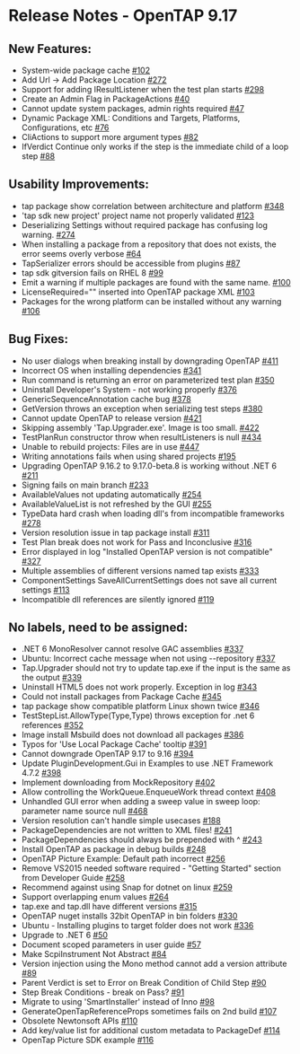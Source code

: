 Release Notes  - OpenTAP 9.17
=============

New Features:
-------

- System-wide package cache [#102](https://github.com/opentap/opentap/issues/102)
- Add Url -> Add Package Location [#272](https://github.com/opentap/opentap/issues/272)
- Support for adding IResultListener when the test plan starts [#298](https://github.com/opentap/opentap/issues/298)
- Create an Admin Flag in PackageActions [#40](https://github.com/opentap/opentap/issues/40)
- Cannot update system packages, admin rights required [#47](https://github.com/opentap/opentap/issues/47)
- Dynamic Package XML: Conditions and Targets, Platforms, Configurations, etc [#76](https://github.com/opentap/opentap/issues/76)
- CliActions to support more argument types [#82](https://github.com/opentap/opentap/issues/82)
- IfVerdict Continue only works if the step is the immediate child of a loop step [#88](https://github.com/opentap/opentap/issues/88)


Usability Improvements: 
-------

- tap package show correlation between architecture and platform [#348](https://github.com/opentap/opentap/issues/348)
- 'tap sdk new project' project name not properly validated [#123](https://github.com/opentap/opentap/issues/123)
- Deserializing Settings without required package has confusing log warning. [#274](https://github.com/opentap/opentap/issues/274)
- When installing a package from a repository that does not exists, the error seems overly verbose [#64](https://github.com/opentap/opentap/issues/64)
- TapSerializer errors should be accessible from plugins [#87](https://github.com/opentap/opentap/issues/87)
- tap sdk gitversion fails on RHEL 8 [#99](https://github.com/opentap/opentap/issues/99)
- Emit a warning if multiple packages are found with the same name. [#100](https://github.com/opentap/opentap/issues/100)
- LicenseRequired="" inserted into OpenTAP package XML [#103](https://github.com/opentap/opentap/issues/103)
- Packages for the wrong platform can be installed without any warning [#106](https://github.com/opentap/opentap/issues/106) 


Bug Fixes: 
-------

- No user dialogs when breaking install by downgrading OpenTAP [#411](https://github.com/opentap/opentap/issues/411)
- Incorrect OS when installing dependencies [#341](https://github.com/opentap/opentap/issues/341)
- Run command is returning an error on parameterized test plan [#350](https://github.com/opentap/opentap/issues/350)
- Uninstall Developer's System - not working properly [#376](https://github.com/opentap/opentap/issues/376)
- GenericSequenceAnnotation cache bug [#378](https://github.com/opentap/opentap/issues/378)
- GetVersion throws an exception when serializing test steps [#380](https://github.com/opentap/opentap/issues/380)
- Cannot update OpenTAP to release version [#421](https://github.com/opentap/opentap/issues/421)
- Skipping assembly 'Tap.Upgrader.exe'. Image is too small. [#422](https://github.com/opentap/opentap/issues/422)
- TestPlanRun constructor throw when resultListeners is null [#434](https://github.com/opentap/opentap/issues/434)
- Unable to rebuild projects: Files are in use [#447](https://github.com/opentap/opentap/issues/447)
- Writing annotations fails when using shared projects [#195](https://github.com/opentap/opentap/issues/195)
- Upgrading OpenTAP 9.16.2 to 9.17.0-beta.8 is working without .NET 6 [#211](https://github.com/opentap/opentap/issues/211)
- Signing fails on main branch [#233](https://github.com/opentap/opentap/issues/233)
- AvailableValues not updating automatically [#254](https://github.com/opentap/opentap/issues/254)
- AvailableValueList is not refreshed by the GUI [#255](https://github.com/opentap/opentap/issues/255)
- TypeData hard crash when loading dll's from incompatible frameworks [#278](https://github.com/opentap/opentap/issues/278)
- Version resolution issue in tap package install [#311](https://github.com/opentap/opentap/issues/311)
- Test Plan break does not work for Pass and Inconclusive [#316](https://github.com/opentap/opentap/issues/316)
- Error displayed in log "Installed OpenTAP version is not compatible" [#327](https://github.com/opentap/opentap/issues/327)
- Multiple assemblies of different versions named tap exists [#333](https://github.com/opentap/opentap/issues/333)
- ComponentSettings SaveAllCurrentSettings does not save all current settings [#113](https://github.com/opentap/opentap/issues/113)
- Incompatible dll references are silently ignored [#119](https://github.com/opentap/opentap/issues/119)


No labels, need to be assigned: 
-------

- .NET 6 MonoResolver cannot resolve GAC assemblies [#337](https://github.com/opentap/opentap/issues/337)
- Ubuntu: Incorrect cache message when not using --repository [#337](https://github.com/opentap/opentap/issues/337)
- Tap.Upgrader should not try to update tap.exe if the input is the same as the output [#339](https://github.com/opentap/opentap/issues/339)
- Uninstall HTML5 does not work properly. Exception in log [#343](https://github.com/opentap/opentap/issues/343)
- Could not install packages from Package Cache [#345](https://github.com/opentap/opentap/issues/345)
- tap package show compatible platform Linux shown twice [#346](https://github.com/opentap/opentap/issues/346)
- TestStepList.AllowType(Type,Type) throws exception for .net 6 references [#352](https://github.com/opentap/opentap/issues/352)
- Image install Msbuild does not download all packages [#386](https://github.com/opentap/opentap/issues/386)
- Typos for 'Use Local Package Cache' tooltip [#391](https://github.com/opentap/opentap/issues/391)
- Cannot downgrade OpenTAP 9.17 to 9.16 [#394](https://github.com/opentap/opentap/issues/394)
- Update PluginDevelopment.Gui in Examples to use .NET Framework 4.7.2 [#398](https://github.com/opentap/opentap/issues/398)
- Implement downloading from MockRepository [#402](https://github.com/opentap/opentap/issues/402)
- Allow controlling the WorkQueue.EnqueueWork thread context [#408](https://github.com/opentap/opentap/issues/408)
- Unhandled GUI error when adding a sweep value in sweep loop: parameter name source null [#468](https://github.com/opentap/opentap/issues/468)
- Version resolution can't handle simple usecases [#188](https://github.com/opentap/opentap/issues/188)
- PackageDependencies are not written to XML files! [#241](https://github.com/opentap/opentap/issues/241)
- PackageDependencies should always be prepended with ^ [#243](https://github.com/opentap/opentap/issues/243)
- Install OpenTAP as package in debug builds [#248](https://github.com/opentap/opentap/issues/248)
- OpenTAP Picture Example: Default path incorrect [#256](https://github.com/opentap/opentap/issues/256)
- Remove VS2015 needed software required - "Getting Started" section from Developer Guide [#258](https://github.com/opentap/opentap/issues/258)
- Recommend against using Snap for dotnet on linux [#259](https://github.com/opentap/opentap/issues/259)
- Support overlapping enum values [#264](https://github.com/opentap/opentap/issues/264)
- tap.exe and tap.dll have different versions [#315](https://github.com/opentap/opentap/issues/315)
- OpenTAP nuget installs 32bit OpenTAP in bin folders [#330](https://github.com/opentap/opentap/issues/330)
- Ubuntu - Installing plugins to target folder does not work [#336](https://github.com/opentap/opentap/issues/336)
- Upgrade to .NET 6 [#50](https://github.com/opentap/opentap/issues/50)
- Document scoped parameters in user guide [#57](https://github.com/opentap/opentap/issues/57)
- Make ScpiInstrument Not Abstract [#84](https://github.com/opentap/opentap/issues/84)
- Version injection using the Mono method cannot add a version attribute [#89](https://github.com/opentap/opentap/issues/89)
- Parent Verdict is set to Error on Break Condition of Child Step [#90](https://github.com/opentap/opentap/issues/90)
- Step Break Conditions - break on Pass? [#91](https://github.com/opentap/opentap/issues/91)
- Migrate to using 'SmartInstaller' instead of Inno [#98](https://github.com/opentap/opentap/issues/98)
- GenerateOpenTapReferenceProps sometimes fails on 2nd build [#107](https://github.com/opentap/opentap/issues/107)
- Obsolete Newtonsoft APIs [#110](https://github.com/opentap/opentap/issues/110)
- Add key/value list for additional custom metadata to PackageDef [#114](https://github.com/opentap/opentap/issues/114)
- OpenTap Picture SDK example [#116](https://github.com/opentap/opentap/issues/116)

















































